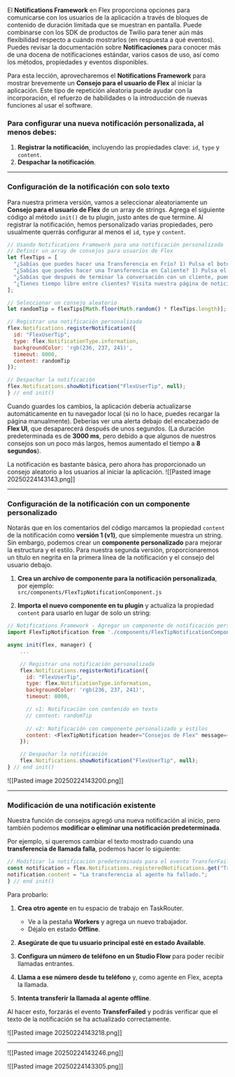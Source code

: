 
El **Notifications Framework** en Flex proporciona opciones para comunicarse con los usuarios de la aplicación a través de bloques de contenido de duración limitada que se muestran en pantalla. Puede combinarse con los SDK de productos de Twilio para tener aún más flexibilidad respecto a cuándo mostrarlos (en respuesta a qué eventos). Puedes revisar la documentación sobre **Notificaciones** para conocer más de una docena de notificaciones estándar, varios casos de uso, así como los métodos, propiedades y eventos disponibles.

Para esta lección, aprovecharemos el **Notifications Framework** para mostrar brevemente un **Consejo para el usuario de Flex** al iniciar la aplicación. Este tipo de repetición aleatoria puede ayudar con la incorporación, el refuerzo de habilidades o la introducción de nuevas funciones al usar el software.

### Para configurar una nueva notificación personalizada, al menos debes:

1. **Registrar la notificación**, incluyendo las propiedades clave: `id`, `type` y `content`.
2. **Despachar la notificación**.

---

### Configuración de la notificación con solo texto

Para nuestra primera versión, vamos a seleccionar aleatoriamente un **Consejo para el usuario de Flex** de un array de strings. Agrega el siguiente código al método `init()` de tu plugin, justo antes de que termine. Al registrar la notificación, hemos personalizado varias propiedades, pero usualmente querrás configurar al menos el `id`, `type` y `content`.

```javascript
// Usando Notifications Framework para una notificación personalizada
// Definir un array de consejos para usuarios de Flex
let flexTips = [
  "¿Sabías que puedes hacer una Transferencia en Frío? 1) Pulsa el botón de flecha en la parte inferior del panel de llamadas cuando estés en una llamada, 2) Selecciona la persona o cola a la que deseas transferir, 3) Pulsa la flecha del destino.",
  "¿Sabías que puedes hacer una Transferencia en Caliente? 1) Pulsa el botón de flecha en la parte inferior del panel de llamadas cuando estés en una llamada, 2) Selecciona la persona o cola a la que deseas transferir, 3) Pulsa el botón de teléfono del destino y confirma los detalles de la transferencia, 4) Pulsa la flecha para completar la transferencia.",
  "¿Sabías que después de terminar la conversación con un cliente, puedes finalizar tu trabajo relacionado antes de presionar el botón 'Complete' para marcar la transacción como terminada?",
  "¿Tienes tiempo libre entre clientes? Visita nuestra página de noticias de la empresa con el último botón en la barra de navegación."
];

// Seleccionar un consejo aleatorio
let randomTip = flexTips[Math.floor(Math.random() * flexTips.length)];

// Registrar una notificación personalizada
flex.Notifications.registerNotification({
  id: "FlexUserTip",
  type: flex.NotificationType.information,       
  backgroundColor: 'rgb(236, 237, 241)',
  timeout: 8000,
  content: randomTip      
});

// Despachar la notificación
flex.Notifications.showNotification("FlexUserTip", null);
} // end init()
```

Cuando guardes los cambios, la aplicación debería actualizarse automáticamente en tu navegador local (si no lo hace, puedes recargar la página manualmente). Deberías ver una alerta debajo del encabezado de **Flex UI**, que desaparecerá después de unos segundos. (La duración predeterminada es de **3000 ms**, pero debido a que algunos de nuestros consejos son un poco más largos, hemos aumentado el tiempo a **8 segundos**).

La notificación es bastante básica, pero ahora has proporcionado un consejo aleatorio a los usuarios al iniciar la aplicación.
![[Pasted image 20250224143143.png]]

---

### Configuración de la notificación con un componente personalizado

Notarás que en los comentarios del código marcamos la propiedad `content` de la notificación como **versión 1 (v1)**, que simplemente muestra un string. Sin embargo, podemos crear un **componente personalizado** para mejorar la estructura y el estilo. Para nuestra segunda versión, proporcionaremos un título en negrita en la primera línea de la notificación y el consejo del usuario debajo.

1. **Crea un archivo de componente para la notificación personalizada**, por ejemplo:  
    `src/components/FlexTipNotificationComponent.js`
    
2. **Importa el nuevo componente en tu plugin** y actualiza la propiedad `content` para usarlo en lugar de solo un string:
    

```javascript
// Notifications Framework - Agregar un componente de notificación personalizado
import FlexTipNotification from './components/FlexTipNotificationComponent';

async init(flex, manager) {
    ...

    // Registrar una notificación personalizada
    flex.Notifications.registerNotification({
      id: "FlexUserTip",
      type: flex.NotificationType.information,       
      backgroundColor: 'rgb(236, 237, 241)',
      timeout: 8000,

      // v1: Notificación con contenido en texto
      // content: randomTip
    
      // v2: Notificación con componente personalizado y estilos
      content: <FlexTipNotification header="Consejos de Flex" message={randomTip} />
    });

    // Despachar la notificación
    flex.Notifications.showNotification("FlexUserTip", null);
} // end init()
```
![[Pasted image 20250224143200.png]]

---

### Modificación de una notificación existente

Nuestra función de consejos agregó una nueva notificación al inicio, pero también podemos **modificar o eliminar una notificación predeterminada**.

Por ejemplo, si queremos cambiar el texto mostrado cuando una **transferencia de llamada falla**, podemos hacer lo siguiente:

```javascript
// Modificar la notificación predeterminada para el evento TransferFailed
const notification = flex.Notifications.registeredNotifications.get("TransferFailed");
notification.content = "La transferencia al agente ha fallado.";
} // end init()
```

Para probarlo:

1. **Crea otro agente** en tu espacio de trabajo en TaskRouter.
    
    - Ve a la pestaña **Workers** y agrega un nuevo trabajador.
    - Déjalo en estado **Offline**.
2. **Asegúrate de que tu usuario principal esté en estado Available**.
    
3. **Configura un número de teléfono en un Studio Flow** para poder recibir llamadas entrantes.
    
4. **Llama a ese número desde tu teléfono** y, como agente en Flex, acepta la llamada.
    
5. **Intenta transferir la llamada al agente offline**.
    

Al hacer esto, forzarás el evento **TransferFailed** y podrás verificar que el texto de la notificación se ha actualizado correctamente.

![[Pasted image 20250224143218.png]]

---

![[Pasted image 20250224143246.png]]


![[Pasted image 20250224143305.png]]


